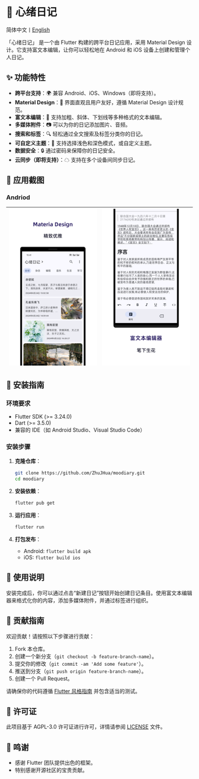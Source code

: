 # 📔 心绪日记

简体中文丨[English](README.en.md)

「心绪日记」 是一个由 Flutter 构建的跨平台日记应用，采用 Material Design 设计。它支持富文本编辑，让你可以轻松地在 Android 和 iOS 设备上创建和管理个人日记。

## ✨ 功能特性

- **跨平台支持**：🌍 兼容 Android、iOS、Windows（即将支持）。
- **Material Design**：🎨 界面直观且用户友好，遵循 Material Design 设计规范。
- **富文本编辑**：📝 支持加粗、斜体、下划线等多种格式的文本编辑。
- **多媒体附件**：📷 可以为你的日记添加图片、音频。
- **搜索和标签**：🔍 轻松通过全文搜索及标签分类你的日记。
- **可自定义主题**：🌈 支持选择浅色和深色模式，或自定义主题。
- **数据安全**：🔒 通过密码来保障你的日记安全。
- **云同步（即将支持）**：☁ 支持在多个设备间同步日记。

## 📸 应用截图

### Andriod

| ![](res/screenshot/phone1.png) | ![](res/screenshot/phone2.png) |
| ------------------------------ | ------------------------------ |



## 🚀 安装指南

### 环境要求

- Flutter SDK (>= 3.24.0)
- Dart (>= 3.5.0)
- 兼容的 IDE（如 Android Studio、Visual Studio Code）

### 安装步骤

1. **克隆仓库**：

   ```bash
   git clone https://github.com/ZhuJHua/moodiary.git
   cd moodiary
   ```

2. **安装依赖**：

   ```bash
   flutter pub get
   ```

3. **运行应用**：

   ```bash
   flutter run
   ```

4. **打包发布**：

    - Android: `flutter build apk`
    - iOS: `flutter build ios`

## 📝 使用说明

安装完成后，你可以通过点击“新建日记”按钮开始创建日记条目。使用富文本编辑器来格式化你的内容，添加多媒体附件，并通过标签进行组织。

## 🤝 贡献指南

欢迎贡献！请按照以下步骤进行贡献：

1. Fork 本仓库。
2. 创建一个新分支（`git checkout -b feature-branch-name`）。
3. 提交你的修改（`git commit -am 'Add some feature'`）。
4. 推送到分支（`git push origin feature-branch-name`）。
5. 创建一个 Pull Request。

请确保你的代码遵循 [Flutter 风格指南](https://flutter.dev/docs/development/tools/formatting) 并包含适当的测试。

## 📄 许可证

此项目基于 AGPL-3.0 许可证进行许可，详情请参阅 [LICENSE](LICENSE) 文件。

## 💖 鸣谢

- 感谢 Flutter 团队提供出色的框架。
- 特别感谢开源社区的宝贵贡献。